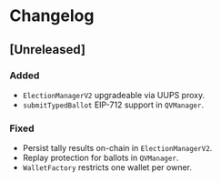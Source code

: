 # Changelog

## [Unreleased]
### Added
- `ElectionManagerV2` upgradeable via UUPS proxy.
- `submitTypedBallot` EIP-712 support in `QVManager`.
### Fixed
- Persist tally results on-chain in `ElectionManagerV2`.
- Replay protection for ballots in `QVManager`.
- `WalletFactory` restricts one wallet per owner.
